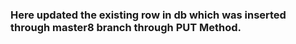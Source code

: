 ### Here updated the existing row in db which was inserted through master8 branch through PUT Method.